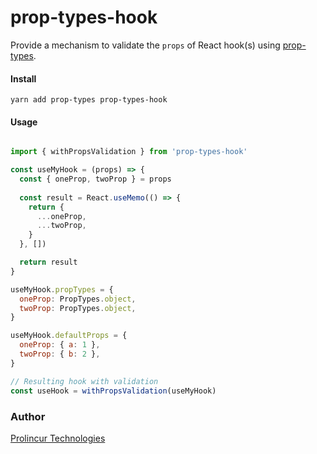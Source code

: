 # prop-types-hook
Provide a mechanism to validate the `props` of React hook(s) using [prop-types](https://www.npmjs.com/package/prop-types).

#### Install

`yarn add prop-types prop-types-hook`

#### Usage

```javascript

import { withPropsValidation } from 'prop-types-hook'

const useMyHook = (props) => {
  const { oneProp, twoProp } = props
  
  const result = React.useMemo(() => {
    return {
      ...oneProp,
      ...twoProp,
    }
  }, [])

  return result
}

useMyHook.propTypes = {
  oneProp: PropTypes.object,
  twoProp: PropTypes.object,
}

useMyHook.defaultProps = {
  oneProp: { a: 1 },
  twoProp: { b: 2 },
}

// Resulting hook with validation
const useHook = withPropsValidation(useMyHook)
```

### Author

[Prolincur Technologies](https://prolincur.com)